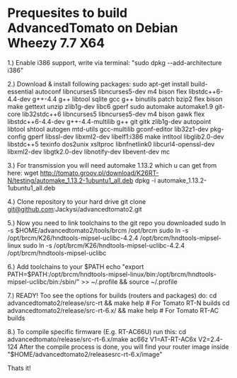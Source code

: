# Prequesites to build AdvancedTomato on Debian Wheezy 7.7 X64

1.) Enable i386 support, write via terminal: "sudo dpkg --add-architecture i386"

2.) Download & install following packages:
sudo apt-get install build-essential autoconf libncurses5 libncurses5-dev m4 bison flex libstdc++6-4.4-dev g++-4.4 g++ libtool sqlite gcc g++ binutils patch bzip2 flex bison make gettext unzip zlib1g-dev libc6 gperf sudo automake automake1.9 git-core lib32stdc++6 libncurses5 libncurses5-dev m4 bison gawk flex libstdc++6-4.4-dev g++-4.4-multilib g++ git gitk zlib1g-dev autopoint libtool shtool autogen mtd-utils gcc-multilib gconf-editor lib32z1-dev pkg-config gperf libssl-dev libxml2-dev libelf1:i386 make intltool libglib2.0-dev libstdc++5 texinfo dos2unix xsltproc libnfnetlink0 libcurl4-openssl-dev libxml2-dev libgtk2.0-dev libnotify-dev libevent-dev mc

3.) For transmission you will need automake 1.13.2 which u can get from here:
wget http://tomato.groov.pl/download/K26RT-N/testing/automake_1.13.2-1ubuntu1_all.deb
dpkg -i automake_1.13.2-1ubuntu1_all.deb

4.) Clone repository to your hard drive
git clone git@github.com:Jackysi/advancedtomato2.git

5.) Now you need to link toolchains to the git repo you downloaded
sudo ln -s $HOME/advancedtomato2/tools/brcm /opt/brcm
sudo ln -s /opt/brcm/K26/hndtools-mipsel-uclibc-4.2.4 /opt/brcm/hndtools-mipsel-linux
sudo ln -s /opt/brcm/K26/hndtools-mipsel-uclibc-4.2.4 /opt/brcm/hndtools-mipsel-uclibc

6.) Add toolchains to your $PATH
echo "export PATH=$PATH:/opt/brcm/hndtools-mipsel-linux/bin:/opt/brcm/hndtools-mipsel-uclibc/bin:/sbin/" >> ~/.profile && source ~/.profile

7.) READY! Too see the options for builds (routers and packages) do:
cd advancedtomato2/release/src-rt && make help 			# For Tomato RT-N builds
cd advancedtomato2/release/src-rt-6.x/ && make help		# For Tomato RT-AC builds

8.) To compile specific firmware (E.g. RT-AC66U) run this:
cd advancedtomato/release/src-rt-6.x/make ac66z V1=AT-RT-AC6x V2=2.4-124
After the compile process is done, you will find your router image inside "$HOME/advancedtomato2/releasesrc-rt-6.x/image"

Thats it!
